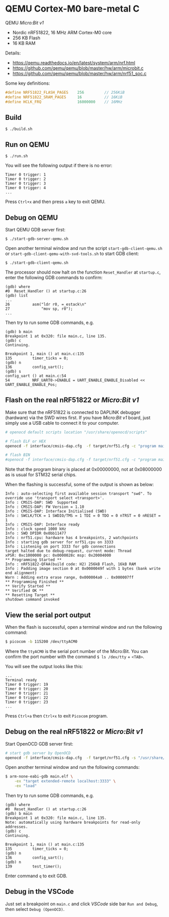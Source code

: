 # QEMU Cortex-M0 bare-metal C

QEMU _Micro:Bit v1_

- Nordic nRF51822, 16 MHz ARM Cortex-M0 core
- 256 KB Flash
- 16 KB RAM

Details:

- https://qemu.readthedocs.io/en/latest/system/arm/nrf.html
- https://github.com/qemu/qemu/blob/master/hw/arm/microbit.c
- https://github.com/qemu/qemu/blob/master/hw/arm/nrf51_soc.c

Some key definitions:

```c
#define NRF51822_FLASH_PAGES    256         // 256KiB
#define NRF51822_SRAM_PAGES     16          // 16KiB
#define HCLK_FRQ                16000000    // 16MHz
```

## Build

`$ ./build.sh`

## Run on QEMU

`$ ./run.sh`

You will see the following output if there is no error:

```text
Timer 0 trigger: 1
Timer 0 trigger: 2
Timer 0 trigger: 3
Timer 0 trigger: 4
...
```

Press `Ctrl+x` and then press `a` key to exit QEMU.

## Debug on QEMU

Start QEMU GDB server first:

`$ ./start-gdb-server-qemu.sh`

Open another terminal window and run the script `start-gdb-client-qemu.sh` or `start-gdb-client-qemu-with-svd-tools.sh` to start GDB client:

`$ ./start-gdb-client-qemu.sh`

The processor should now halt on the function `Reset_Handler` at `startup.c`, enter the following GDB commands to confirm:

```gdb
(gdb) where
#0  Reset_Handler () at startup.c:26
(gdb) list
...
26          asm("ldr r0, =_estack\n"
27              "mov sp, r0");
...
```

Then try to run some GDB commands, e.g.

```gdb
(gdb) b main
Breakpoint 1 at 0x320: file main.c, line 135.
(gdb) c
Continuing.

Breakpoint 1, main () at main.c:135
135         timer_ticks = 0;
(gdb) n
136         config_uart();
(gdb) s
config_uart () at main.c:54
54          NRF_UART0->ENABLE = UART_ENABLE_ENABLE_Disabled << UART_ENABLE_ENABLE_Pos;
```

## Flash on the real nRF51822 or _Micro:Bit v1_

Make sure that the nRF51822 is connected to DAPLINK debugger (hardware) via the SWD wires first. If you have _Micro:Bit v1_ board, just simply use a USB cable to connect it to your computer.

```bash
# openocd default scripts location "/usr/share/openocd/scripts"

# flash ELF or HEX
openocd -f interface/cmsis-dap.cfg  -f target/nrf51.cfg -c "program main.elf verify reset exit"

# flash BIN
#openocd -f interface/cmsis-dap.cfg -f target/nrf51.cfg -c "program main.bin verify reset exit 0x00000000"
```

Note that the program binary is placed at 0x00000000, not at 0x08000000 as is usual for STM32 serial chips.

When the flashing is successful, some of the output is shown as below:

```text
Info : auto-selecting first available session transport "swd". To override use 'transport select <transport>'.
Info : CMSIS-DAP: SWD  Supported
Info : CMSIS-DAP: FW Version = 1.10
Info : CMSIS-DAP: Interface Initialised (SWD)
Info : SWCLK/TCK = 1 SWDIO/TMS = 1 TDI = 0 TDO = 0 nTRST = 0 nRESET = 1
Info : CMSIS-DAP: Interface ready
Info : clock speed 1000 kHz
Info : SWD DPIDR 0x0bb11477
Info : nrf51.cpu: hardware has 4 breakpoints, 2 watchpoints
Info : starting gdb server for nrf51.cpu on 3333
Info : Listening on port 3333 for gdb connections
target halted due to debug-request, current mode: Thread
xPSR: 0xc1000000 pc: 0x0000028c msp: 0x20004000
** Programming Started **
Info : nRF51822-QFAA(build code: H2) 256kB Flash, 16kB RAM
Info : Padding image section 0 at 0x0000049f with 1 bytes (bank write end alignment)
Warn : Adding extra erase range, 0x000004a0 .. 0x000007ff
** Programming Finished **
** Verify Started **
** Verified OK **
** Resetting Target **
shutdown command invoked
```

## View the serial port output

When the flash is successful, open a terminal window and run the following command:

```bash
$ picocom -b 115200 /dev/ttyACM0
```

Where the `ttyACM0` is the serial port number of the Micro:Bit. You can confirm the port number with the command `$ ls /dev/tty` + `<TAB>`.

You will see the output looks like this:

```text
...
Terminal ready
Timer 0 trigger: 19
Timer 0 trigger: 20
Timer 0 trigger: 21
Timer 0 trigger: 22
Timer 0 trigger: 23
...
```

Press `Ctrl+a` then `Ctrl+x` to exit `Picocom` program.

## Debug on the real nRF51822 or _Micro:Bit v1_

Start OpenOCD GDB server first:

```bash
# start gdb server by OpenOCD
openocd -f interface/cmsis-dap.cfg  -f target/nrf51.cfg -s "/usr/share/openocd/scripts"
```

Open another terminal window and run the following commands:

```bash
$ arm-none-eabi-gdb main.elf \
    -ex "target extended-remote localhost:3333" \
    -ex "load"
```

Then try to run some GDB commands, e.g.

```gdb
(gdb) where
#0  Reset_Handler () at startup.c:26
(gdb) b main
Breakpoint 1 at 0x320: file main.c, line 135.
Note: automatically using hardware breakpoints for read-only addresses.
(gdb) c
Continuing.

Breakpoint 1, main () at main.c:135
135         timer_ticks = 0;
(gdb) n
136         config_uart();
(gdb) n
139         test_timer();
```

Enter command `q` to exit GDB.

## Debug in the VSCode

Just set a breakpoint on `main.c` and click _VSCode_ side bar `Run and Debug`, then select `Debug (OpenOCD)`.

